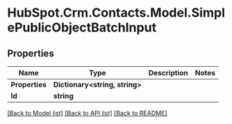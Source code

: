 # HubSpot.Crm.Contacts.Model.SimplePublicObjectBatchInput

## Properties

Name | Type | Description | Notes
------------ | ------------- | ------------- | -------------
**Properties** | **Dictionary&lt;string, string&gt;** |  | 
**Id** | **string** |  | 

[[Back to Model list]](../README.md#documentation-for-models) [[Back to API list]](../README.md#documentation-for-api-endpoints) [[Back to README]](../README.md)

